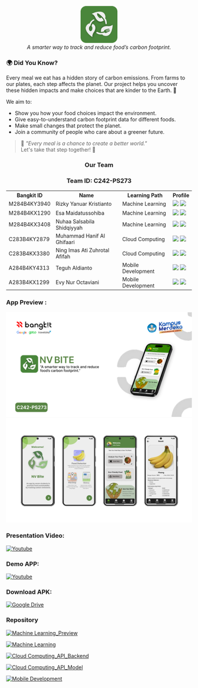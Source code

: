 <div align="center">
  <img src="/assets/logo white.png" width="100" height="100"><br>
  <i>A smarter way to track and reduce food’s carbon footprint.</i>
</div>

### 🌍 **Did You Know?**  
Every meal we eat has a hidden story of carbon emissions. From farms to our plates, each step affects the planet. Our project helps you uncover these hidden impacts and make choices that are kinder to the Earth. 🌱  

We aim to:  
- Show you how your food choices impact the environment.  
- Give easy-to-understand carbon footprint data for different foods.   
- Make small changes that protect the planet.  
- Join a community of people who care about a greener future.  

> 🍃 *"Every meal is a chance to create a better world."*  
Let's take that step together! 🌟

<div align="center">
  <h3>Our Team</h3>
  <h3>Team ID: C242-PS273</h3>
  <table align="center">
    <tr>
      <th>Bangkit ID</th>
      <th>Name</th>
      <th>Learning Path</th>
      <th>Profile</th>
    </tr>
    <tr>
      <td>M284B4KY3940</td>
      <td>Rizky Yanuar Kristianto</td>
      <td>Machine Learning</td>
      <td>
        <a href="https://github.com/rizkyyanuark"><img src="https://img.shields.io/badge/github-121013?style=for-the-badge&logo=github&logoColor=white"></a>
        <a href="https://www.linkedin.com/in/rizkyyanuark"><img src="https://img.shields.io/badge/linkedin-%230077B5.svg?style=for-the-badge&logo=linkedin&logoColor=white"></a>
      </td>
    </tr>
    <tr>
      <td>M284B4KX1290</td>
      <td>Esa Maidatussohiba</td>
      <td>Machine Learning</td>
      <td>
        <a href="https://github.com/buildgirll"><img src="https://img.shields.io/badge/github-121013?style=for-the-badge&logo=github&logoColor=white"></a>
        <a href="https://www.linkedin.com/in/esa-maidatussohiba/"><img src="https://img.shields.io/badge/linkedin-%230077B5.svg?style=for-the-badge&logo=linkedin&logoColor=white"></a>
      </td>
    </tr>
    <tr>
      <td>M284B4KX3408</td>
      <td>Nuhaa Salsabila Shidqiyyah</td>
      <td>Machine Learning</td>
      <td>
        <a href="https://github.com/nuhaasalsabila"><img src="https://img.shields.io/badge/github-121013?style=for-the-badge&logo=github&logoColor=white"></a>
        <a href="https://www.linkedin.com/in/nuhaa-salsabila-shidqiyyah-375203245/"><img src="https://img.shields.io/badge/linkedin-%230077B5.svg?style=for-the-badge&logo=linkedin&logoColor=white"></a>
      </td>
    </tr>
    <tr>
      <td>C283B4KY2879</td>
      <td>Muhammad Hanif Al Ghifaari</td>
      <td>Cloud Computing</td>
      <td>
        <a href="https://github.com/hanifalghifaari"><img src="https://img.shields.io/badge/github-121013?style=for-the-badge&logo=github&logoColor=white"></a>
        <a href="https://www.linkedin.com/in/m-hanif-al-ghifaari-57b30126a/"><img src="https://img.shields.io/badge/linkedin-%230077B5.svg?style=for-the-badge&logo=linkedin&logoColor=white"></a>
      </td>
    </tr>
    <tr>
    <tr>
      <td>C283B4KX3380</td>
      <td>Ning Imas Ati Zuhrotal Afifah</td>
      <td>Cloud Computing</td>
      <td>
        <a href="https://github.com/NingImasAza"><img src="https://img.shields.io/badge/github-121013?style=for-the-badge&logo=github&logoColor=white"></a>
        <a href="http://www.linkedin.com/in/ningimas-aza"><img src="https://img.shields.io/badge/linkedin-%230077B5.svg?style=for-the-badge&logo=linkedin&logoColor=white"></a>
      </td>
    </tr>
    <tr>
      <td>A284B4KY4313</td>
      <td>Teguh Aldianto</td>
      <td>Mobile Development</td>
      <td>
        <a href="https://github.com/aldinamanya"><img src="https://img.shields.io/badge/github-121013?style=for-the-badge&logo=github&logoColor=white"></a>
        <a href="https://www.linkedin.com/in/teguh-aldianto-705b53298/"><img src="https://img.shields.io/badge/linkedin-%230077B5.svg?style=for-the-badge&logo=linkedin&logoColor=white"></a>
      </td>
    </tr>
    <tr>
      <td>A283B4KX1299</td>
      <td>Evy Nur Octaviani</td>
      <td>Mobile Development</td>
      <td>
        <a href="https://github.com/Evynur45"><img src="https://img.shields.io/badge/github-121013?style=for-the-badge&logo=github&logoColor=white"></a>
        <a href="https://www.linkedin.com/in/evy-nur-octaviani-b38a87257/"><img src="https://img.shields.io/badge/linkedin-%230077B5.svg?style=for-the-badge&logo=linkedin&logoColor=white"></a>
      </td>
    </tr>
  </table>
</div>

### App Preview :
<a href="https://www.figma.com/proto/fZioLe7cr7ANnt96ztDckB/envBite?node-id=0-1&t=KUl5I24IDLzLRiQF-1" target="_blank">
  <img src="https://github.com/NV-Bite/.github/blob/main/assets/frame%20mockups.png" alt="App Preview">
  <img src="https://github.com/NV-Bite/.github/blob/main/assets/mockups.png" alt="App Preview">
</a>


### Presentation Video: 
[![Youtube](https://img.shields.io/badge/Youtube-FF0000?style=for-the-badge&logo=youtube&logoColor=white)](https://youtu.be/ZASyOKyhOio?si=1kQCXAdOZmtDIj8J)

### Demo APP:
[![Youtube](https://img.shields.io/badge/Youtube-FF0000?style=for-the-badge&logo=youtube&logoColor=white)](https://youtu.be/fdwMxzZ0uAc?si=Dpi5R3NXb5pYJk30)


### Download APK:
[![Google Drive](https://img.shields.io/badge/Google%20Drive-4285F4?style=for-the-badge&logo=google-drive&logoColor=white)](https://drive.google.com/drive/folders/1_irbazW6Y5N4acEu76stJgbow7ho8mbp?usp=sharing)


### Repository

[![Machine Learning_Preview](https://img.shields.io/badge/Machine%20learning%20Preview-121013?style=for-the-badge&logo=github&logoColor=white)](https://github.com/NV-Bite/ML-Preview)

[![Machine Learning](https://img.shields.io/badge/Machine%20learning-121013?style=for-the-badge&logo=github&logoColor=white)](https://github.com/NV-Bite/Develop-ML)

[![Cloud Computing_API_Backend](https://img.shields.io/badge/Cloud%20Computing%20Backend%20API-121013?style=for-the-badge&logo=github&logoColor=white)](https://github.com/NV-Bite/cc-api)

[![Cloud Computing_API_Model](https://img.shields.io/badge/Cloud%20Computing%20Model%20API-121013?style=for-the-badge&logo=github&logoColor=white)](https://github.com/NV-Bite/ml-api)

[![Mobile Development](https://img.shields.io/badge/Mobile%20Development-121013?style=for-the-badge&logo=github&logoColor=white)](https://github.com/NV-Bite/Nv-Bite-App)
